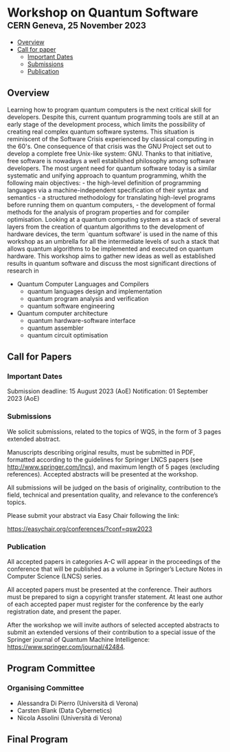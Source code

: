 # Workshop on Quantum Software <br/> <sub><sub> CERN Geneva, 25 November 2023 </sub></sub>

* [Overview](#overview)
* [Call for paper](#call-for-papers)
  * [Important Dates](#important-dates)
  * [Submissions](#submissions)
  * [Publication](#publication)

## Overview

Learning how to program quantum computers is the next critical skill for developers. Despite this, current quantum programming tools are still at an early stage of the development process, which limits the possibility of creating real complex quantum software systems. This situation is reminiscent of the Software Crisis experienced by classical computing in the 60's. One consequence of that crisis was the GNU Project set out to develop a complete free Unix-like system: GNU. Thanks to that initiative, free software is nowadays a well estabilshed philosophy among software developers. The most urgent need for quantum software today is a similar systematic and unifying approach to quantum programming, whith the following main objectives: - the high-level definition of programming languages via a machine-independent specification of their syntax and semantics - a structured methodology for translating high-level programs before running them on quantum computers, - the development of formal methods for the analysis of program properties and for compiler optimisation.
Looking at a quantum computing system as a stack of several layers from the creation of quantum algorithms to the development of hardware devices, the term `quantum software' is used in the name of this workshop as an umbrella for all the intermediate levels of such a stack that allows quantum algorithms to be implemented and executed on quantum hardware. This workshop aims to gather new ideas as well as established results in quantum software and discuss the most significant directions of research in

- Quantum Computer Languages and Compilers
  - quantum languages design and implementation
  - quantum program analysis and verification
  - quantum software engineering
- Quantum computer architecture
  - quantum hardware-software interface
  - quantum assembler
  - quantum circuit optimisation

## Call for Papers

### Important Dates

Submission deadline: 15 August 2023 (AoE)
Notification: 01 September 2023 (AoE)

### Submissions

We solicit submissions, related to the topics of WQS, in the form of 3 pages extended abstract.

Manuscripts describing original results, must be submitted in PDF, formatted according to the guidelines for Springer LNCS papers (see http://www.springer.com/lncs), and maximum length of 5 pages (excluding references).
Accepted abstracts will be presented at the workshop.

All submissions will be judged on the basis of originality, contribution to the field, technical and presentation quality, and relevance to the conference’s topics.

Please submit your abstract via Easy Chair following the link:

https://easychair.org/conferences/?conf=qsw2023

### Publication

All accepted papers in categories A-C will appear in the proceedings of the conference that will be published as a volume in Springer’s Lecture Notes in Computer Science (LNCS) series.

All accepted papers must be presented at the conference. Their authors must be prepared to sign a copyright transfer statement. At least one author of each accepted paper must register for the conference by the early registration date, and present the paper.

After the workshop we will invite authors of selected accepted abstracts to submit an extended versions of their contribution to a special issue of the Springer journal of Quantum Machine Intelligence: https://www.springer.com/journal/42484.

## Program Committee

### Organising Committee

* Alessandra Di Pierro (Università di Verona)
* Carsten Blank (Data Cybernetics)
* Nicola Assolini (Università di Verona)

## Final Program
